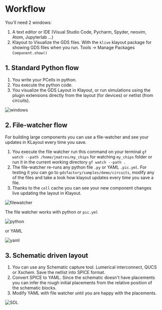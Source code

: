 # Workflow

You'll need 2 windows:

1. A text editor or IDE (Visual Studio Code, Pycharm, Spyder, neovim, Atom, Jupyterlab ...)
2. Klayout to Visualize the GDS files. With the `klive` klayout package for showing GDS files when you run. Tools -> Manage Packages `Component.show()`

## 1. Standard Python flow

1. You write your PCells in python.
2. You execute the python code.
3. You visualize the GDS Layout in Klayout, or run simulations using the plugin extensions directly from the layout (for devices) or netlist (from circuits).

![windows](https://i.imgur.com/ZHEAotn.png)

## 2. File-watcher flow

For building large components you can use a file-watcher and see your updates in KLayout every time you save.

1. You execute the file watcher run this command on your terminal `gf watch --path /home/jmatres/my_chips` for watching `my_chips` folder or run it in the current working directory `gf watch --path .`
2. The file-watcher re-runs any python file `.py` or YAML `.pic.yml`. For testing it you can go to `gdsfactory/samples/demo/circuits`, modify any of the files and take a look how klayout updates every time you save a file.
3. Thanks to the `cell` cache you can see your new component changes live updating the layout in Klayout.

![filewatcher](https://i.imgur.com/DNWgVRp.png)

The file watcher works with python or `pic.yml`

![python](https://i.imgur.com/lscMlcJ.png)

or YAML

![yaml](https://i.imgur.com/PbJOhe1.png)

## 3. Schematic driven layout

1. You can use any Schematic capture tool. Lumerical interconnect, QUCS or Xschem. Save the netlist into SPICE format.
2. Convert SPICE to YAML. Since the schematic doesn't have placements you can infer the rough initial placements from the relative position of the schematic blocks.
3. Modify YAML with file watcher until you are happy with the placements.

![SDL](https://i.imgur.com/1VnCsPt.png)
